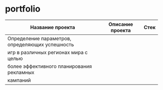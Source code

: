 # portfolio
|              Название проекта                   | Описание проекта | Стек |
|------------------------------------------------ |------------------|------|
| Определение параметров, определяющих успешность |
| игр в различных регионах мира с целью           |
|более эффективного планирования рекламных        |
| кампаний                                        |
